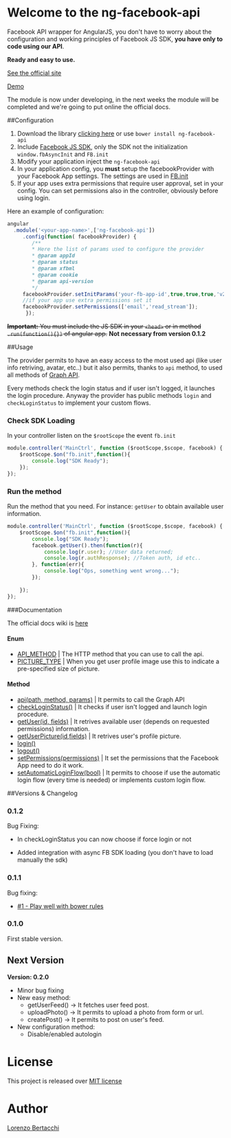 Welcome to the ng-facebook-api
===============================

Facebook API wrapper for AngularJS, you don't have to worry about the configuration and	working principles of Facebook JS SDK, **you have only to code using our API**.

**Ready and easy to use.**

[See the official site](http://jberta93.github.io/ng-facebook-api/)

[Demo](http://jberta93.github.io/ng-facebook-api/demo)


The module is now under developing, in the next weeks the module will be completed and we're going to put online the official docs.

##Configuration

1. Download the library [clicking here](https://github.com/jberta93/ng-facebook-api/archive/master.zip) or use `bower install ng-facebook-api`
2. Include [Facebook JS SDK](https://developers.facebook.com/docs/javascript/quickstart/v2.1), only the SDK not the initialization `window.fbAsyncInit` and `FB.init`
3. Modify your application inject the `ng-facebook-api`
4. In your application config, you **must** setup the facebookProvider with your Facebook App settings. The settings are used in [FB.init](https://developers.facebook.com/docs/javascript/reference/FB.init/)
5. If your app uses extra permissions that require user approval, set in your config. You can set permissions also in the controller, obviously before using login.

Here an example of configuration:
```javascript
angular
  .module('<your-app-name>',['ng-facebook-api'])
     .config(function( facebookProvider) {
        /**
        * Here the list of params used to configure the provider
        * @param appId
        * @param status
        * @param xfbml
        * @param cookie
        * @param api-version
        */
	 facebookProvider.setInitParams('your-fb-app-id',true,true,true,'v2.1');
	 //if your app use extra permissions set it
	 facebookProvider.setPermissions(['email','read_stream']);
      });
```


~~**Important:** You must include the JS SDK in your `<head>` or in method `.run(function(){})` of angular app.~~
**Not necessary from version 0.1.2**

##Usage

The provider permits to have an easy access to the most used api (like user info retriving, avatar, etc..) but it also permits, thanks to `api` method, to used all methods of [Graph API](https://developers.facebook.com/docs/graph-api/reference/).

Every methods check the login status and if user isn't logged, it launches the login procedure. Anyway the provider has public methods `login` and `checkLoginStatus` to implement your custom flows. 

### Check SDK Loading

In your controller listen on the `$rootScope` the event `fb.init`

```javascript
module.controller('MainCtrl', function ($rootScope,$scope, facebook) {
	$rootScope.$on("fb.init",function(){
	    console.log("SDK Ready");
	});
});
```

### Run the method

Run the method that you need. For instance: `getUser` to obtain available user information.

```javascript
module.controller('MainCtrl', function ($rootScope,$scope, facebook) {
	$rootScope.$on("fb.init",function(){
	    console.log("SDK Ready");
	    facebook.getUser().then(function(r){
	    	console.log(r.user); //User data returned;
	    	console.log(r.authResponse); //Token auth, id etc..
	    }, function(err){
	    	console.log("Ops, something went wrong...");
	    });
	    
	});
});
```

###Documentation

The official docs wiki is [here](https://github.com/jberta93/ng-facebook-api/wiki/Home)

#### Enum
* [API_METHOD](https://github.com/jberta93/ng-facebook-api/wiki/API_METHOD) | The HTTP method that you can use to call the api.
* [PICTURE_TYPE](https://github.com/jberta93/ng-facebook-api/wiki/PICTURE_TYPE) | When you get user profile image use this to indicate a pre-specified size of picture.

#### Method

* [api(path, method, params)](https://github.com/jberta93/ng-facebook-api/wiki/api) | It permits to call the Graph API
* [checkLoginStatus()](https://github.com/jberta93/ng-facebook-api/wiki/checkLoginStatus) | It checks if user isn't logged and launch login procedure.
* [getUser(id, fields)](https://github.com/jberta93/ng-facebook-api/wiki/getUser) | It retrives  available user (depends on requested permissions) information.
* [getUserPicture(id,fields)](https://github.com/jberta93/ng-facebook-api/wiki/getUserPicture) |  It retrives user's profile picture.
* [login()](https://github.com/jberta93/ng-facebook-api/wiki/login) 
* [logout()](https://github.com/jberta93/ng-facebook-api/wiki/logout) 
* [setPermissions(permissions)](https://github.com/jberta93/ng-facebook-api/wiki/setPermissions) | It set the permissions that the Facebook App need to do it work.
* [setAutomaticLoginFlow(bool)](https://github.com/jberta93/ng-facebook-api/wiki/setAutomaticLoginFlow) | It permits to choose if use the automatic login flow (every time is needed) or implements custom login flow.


##Versions & Changelog

### 0.1.2
Bug Fixing:
 * In checkLoginStatus you can now choose if force login or not
 
* Added integration with async FB SDK loading (you don't have to load manually the sdk)

### 0.1.1
Bug fixing:

* [#1 - Play well with bower rules](https://github.com/jberta93/ng-facebook-api/issues/1)

### 0.1.0 
First stable version.

## Next Version

**Version: 0.2.0**

* Minor bug fixing
* New easy method:
   * getUserFeed() -> It fetches user feed post.
   * uploadPhoto() -> It permits to upload a photo from form or url.
   * createPost() -> It permits to post on user's feed.
* New configuration method:
	* Disable/enabled autologin  

License
===============================
This project is released over [MIT license](http://opensource.org/licenses/MIT "MIT License")

Author
===============================
[Lorenzo Bertacchi](http://www.lorenzobertacchi.it/)
